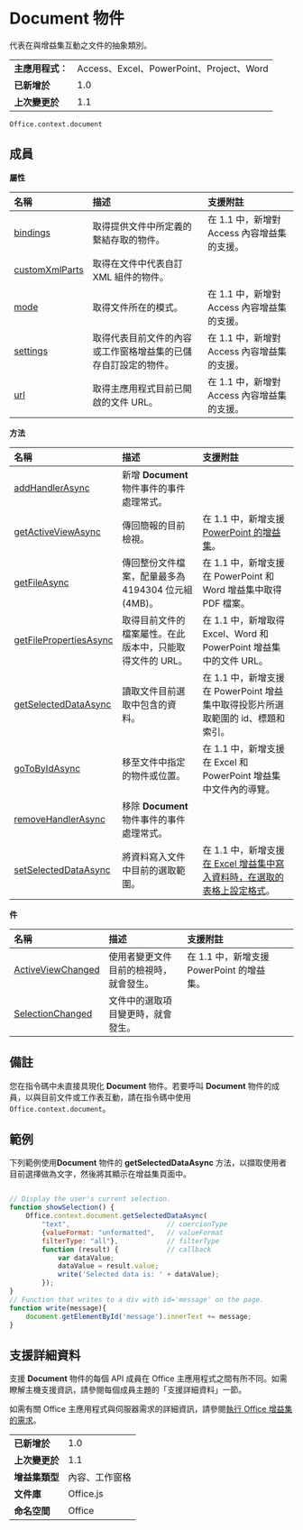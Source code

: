 
# <a name="document-object"></a>Document 物件
代表在與增益集互動之文件的抽象類別。

|||
|:-----|:-----|
|**主應用程式︰**|Access、Excel、PowerPoint、Project、Word|
|**已新增於**|1.0|
|**上次變更於**|1.1|

```
Office.context.document
```


## <a name="members"></a>成員


**屬性**


|**名稱**|**描述**|**支援附註**|
|:-----|:-----|:-----|
|[bindings](../../reference/shared/document.bindings.md)|取得提供文件中所定義的繫結存取的物件。|在 1.1 中，新增對 Access 內容增益集的支援。|
|[customXmlParts](../../reference/shared/document.customxmlparts.md)|取得在文件中代表自訂 XML 組件的物件。||
|[mode](../../reference/shared/document.mode.md)|取得文件所在的模式。|在 1.1 中，新增對 Access 內容增益集的支援。|
|[settings](../../reference/shared/document.settings.md)|取得代表目前文件的內容或工作窗格增益集的已儲存自訂設定的物件。|在 1.1 中，新增對 Access 內容增益集的支援。|
|[url](../../reference/shared/document.url.md)|取得主應用程式目前已開啟的文件 URL。|在 1.1 中，新增對 Access 內容增益集的支援。|

**方法**


|**名稱**|**描述**|**支援附註**|
|:-----|:-----|:-----|
|[addHandlerAsync](../../reference/shared/document.addhandlerasync.md)|新增 **Document** 物件事件的事件處理常式。||
|[getActiveViewAsync](../../reference/shared/document.getactiveviewasync.md)|傳回簡報的目前檢視。|在 1.1 中，新增支援 [PowerPoint 的增益集](../../docs/powerpoint/powerpoint-add-ins.md)。|
|[getFileAsync](../../reference/shared/document.getfileasync.md)|傳回整份文件檔案，配量最多為 4194304 位元組 (4MB)。|在 1.1 中，新增支援在 PowerPoint 和 Word 增益集中取得 PDF 檔案。|
|[getFilePropertiesAsync](../../reference/shared/document.getfilepropertiesasync.md)|取得目前文件的檔案屬性。在此版本中，只能取得文件的 URL。|在 1.1 中，新增取得 Excel、Word 和 PowerPoint 增益集中的文件 URL。|
|[getSelectedDataAsync](../../reference/shared/document.getselecteddataasync.md)|讀取文件目前選取中包含的資料。|在 1.1 中，新增支援在 PowerPoint 增益集中取得投影片所選取範圍的 id、標題和索引。|
|[goToByIdAsync](../../reference/shared/document.gotobyidasync.md)|移至文件中指定的物件或位置。|在 1.1 中，新增支援在 Excel 和 PowerPoint 增益集中文件內的導覽。|
|[removeHandlerAsync](../../reference/shared/document.removehandlerasync.md)|移除 **Document** 物件事件的事件處理常式。||
|[setSelectedDataAsync](../../reference/shared/document.setselecteddataasync.md)|將資料寫入文件中目前的選取範圍。|在 1.1 中，新增支援[在 Excel 增益集中寫入資料時，在選取的表格上設定格式](../../docs/excel/format-tables-in-add-ins-for-excel.md)。|

**件**


|**名稱**|**描述**|**支援附註**||
|:-----|:-----|:-----|:-----|
|[ActiveViewChanged](../../reference/shared/document.activeviewchanged.md)|使用者變更文件目前的檢視時，就會發生。|在 1.1 中，新增支援 PowerPoint 的增益集。||
|[SelectionChanged](../../reference/shared/document.selectionchanged.event.md)|文件中的選取項目變更時，就會發生。|||

## <a name="remarks"></a>備註

您在指令碼中未直接具現化 **Document** 物件。若要呼叫 **Document** 物件的成員，以與目前文件或工作表互動，請在指令碼中使用 `Office.context.document`。


## <a name="example"></a>範例

下列範例使用**Document** 物件的 **getSelectedDataAsync** 方法，以擷取使用者目前選擇做為文字，然後將其顯示在增益集頁面中。


```js

// Display the user's current selection.
function showSelection() {
    Office.context.document.getSelectedDataAsync(
        "text",                        // coercionType
        {valueFormat: "unformatted",   // valueFormat
        filterType: "all"},            // filterType
        function (result) {            // callback
            var dataValue; 
            dataValue = result.value;
            write('Selected data is: ' + dataValue);
        });
}
// Function that writes to a div with id='message' on the page.
function write(message){
    document.getElementById('message').innerText += message; 
}
```




## <a name="support-details"></a>支援詳細資料


支援 **Document** 物件的每個 API 成員在 Office 主應用程式之間有所不同。如需瞭解主機支援資訊，請參閱每個成員主題的「支援詳細資料」一節。

如需有關 Office 主應用程式與伺服器需求的詳細資訊，請參閱[執行 Office 增益集的需求](../../docs/overview/requirements-for-running-office-add-ins.md)。


|||
|:-----|:-----|
|**已新增於**|1.0|
|**上次變更於**|1.1|
|**增益集類型**|內容、工作窗格|
|**文件庫**|Office.js|
|**命名空間**|Office|
